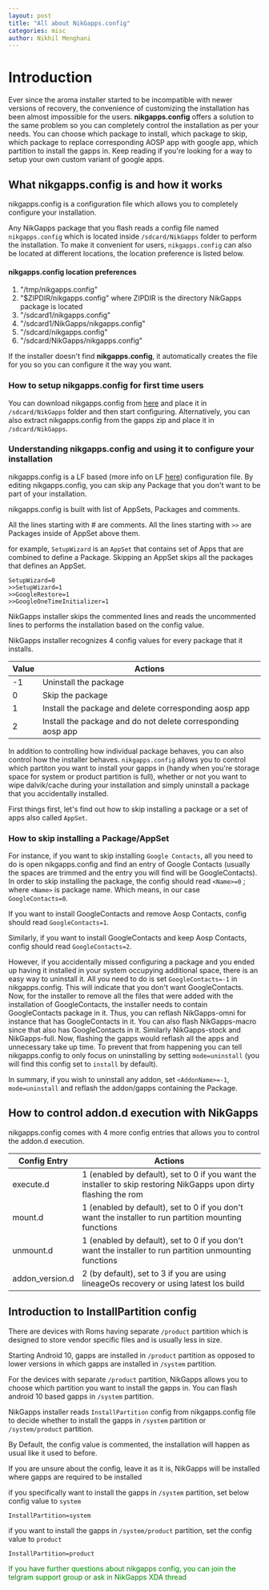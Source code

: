 ```yaml
---
layout: post
title: "All about NikGapps.config"
categories: misc
author: Nikhil Menghani
---
```


# Introduction

Ever since the aroma installer started to be incompatible with newer versions of recovery, the convenience of customizing the installation has been almost impossible for the users. **nikgapps.config** offers a solution to the same problem so you can completely control the installation as per your needs. You can choose which package to install, which package to skip, which package to replace corresponding AOSP app with google app, which partition to install the gapps in. Keep reading if you're looking for a way to setup your own custom variant of google apps. 

## What nikgapps.config is and how it works

nikgapps.config is a configuration file which allows you to completely configure your installation.

Any NikGapps package that you flash reads a config file named `nikgapps.config` which is located inside `/sdcard/NikGapps` folder to perform the installation. To make it convenient for users, `nikgapps.config` can also be located at different locations, the location preference is listed below.  

#### nikgapps.config location preferences
1. "/tmp/nikgapps.config"
2. "$ZIPDIR/nikgapps.config" where ZIPDIR is the directory NikGapps package is located
3. "/sdcard1/nikgapps.config"
4. "/sdcard1/NikGapps/nikgapps.config"
5. "/sdcard/nikgapps.config"
6. "/sdcard/NikGapps/nikgapps.config"

If the installer doesn't find **nikgapps.config**, it automatically creates the file for you so you can configure it the way you want.

### How to setup nikgapps.config for first time users

You can download nikgapps.config from <a target="_blank" href="https://sourceforge.net/projects/nikgapps/files/Releases/Config/nikgapps-config">here</a> and place it in `/sdcard/NikGapps` folder and then start configuring. Alternatively, you can also extract nikgapps.config from the gapps zip and place it in `/sdcard/NikGapps`. 

### Understanding nikgapps.config and using it to configure your installation

nikgapps.config is a LF based (more info on LF <a target="_blank" href="https://notepadunix2dos.info/">here</a>) configuration file. By editing nikgapps.config, you can skip any Package that you don't want to be part of your installation.

nikgapps.config is built with list of AppSets, Packages and comments. 

All the lines starting with # are comments. All the lines starting with `>>` are Packages inside of AppSet above them.

for example, `SetupWizard` is an `AppSet` that contains set of Apps that are combined to define a Package. Skipping an AppSet skips all the packages that defines an AppSet. 

    SetupWizard=0
    >>SetupWizard=1
    >>GoogleRestore=1
    >>GoogleOneTimeInitializer=1

NikGapps installer skips the commented lines and reads the uncommented lines to performs the installation based on the config value.

NikGapps installer recognizes 4 config values for every package that it installs.

<table class="ui striped fixed small unstackable table">
  <thead>
    <tr>
      <th  class="six wide center aligned">Value</th>
      <th  class="ten wide">Actions</th>
    </tr>
  </thead>
  <tbody>
    <tr>
      <td class="center aligned">-1</td>
      <td>Uninstall the package</td>
    </tr>
    <tr>
      <td class="center aligned">0</td>
      <td>Skip the package</td>
    </tr>
    <tr>
      <td class="center aligned">1</td>
      <td>Install the package and delete corresponding aosp app</td>
    </tr>
    <tr>
      <td class="center aligned">2</td>
      <td>Install the package and do not delete corresponding aosp app</td>
    </tr>
  </tbody>
</table>

In addition to controlling how individual package behaves, you can also control how the installer behaves. `nikgapps.config` allows you to control which partiton you want to install your gapps in (handy when you're storage space for system or product partition is full), whether or not you want to wipe dalvik/cache during your installation and simply uninstall a package that you accidentally installed. 

First things first, let's find out how to skip installing a package or a set of apps also called `AppSet`.

### How to skip installing a Package/AppSet

For instance, if you want to skip installing `Google Contacts`, all you need to do is open nikgapps.config and find an entry of Google Contacts (usually the spaces are trimmed and the entry you will find will be GoogleContacts). In order to skip installing the package, the config should read `<Name>=0` ; where `<Name>` is package name. Which means, in our case `GoogleContacts=0`.

If you want to install GoogleContacts and remove Aosp Contacts, config should read `GoogleContacts=1`.

Similarly, if you want to install GoogleContacts and keep Aosp Contacts, config should read `GoogleContacts=2`.

However, if you accidentally missed configuring a package and you ended up having it installed in your system occupying additional space, there is an easy way to uninstall it. All you need to do is set `GoogleContacts=-1` in nikgapps.config. This will indicate that you don't want GoogleContacts. Now, for the installer to remove all the files that were added with the installation of GoogleContacts, the installer needs to contain GoogleContacts package in it. Thus, you can reflash NikGapps-omni for instance that has GoogleContacts in it. You can also flash NikGapps-macro since that also has GoogleContacts in it. Similarly NikGapps-stock and NikGapps-full. Now, flashing the gapps would reflash all the apps and unnecessary take up time. To prevent that from happening you can tell nikgapps.config to only focus on uninstalling by setting `mode=uninstall` (you will find this config set to `install` by default).

In summary, if you wish to uninstall any addon, set `<AddonName>=-1`, `mode=uninstall` and reflash the addon/gapps containing the Package.

## How to control addon.d execution with NikGapps

nikgapps.config comes with 4 more config entries that allows you to control the addon.d execution. 

<table class="ui striped fixed small unstackable table">
  <thead>
    <tr>
      <th  class="six wide center aligned">Config Entry</th>
      <th  class="ten wide">Actions</th>
    </tr>
  </thead>
  <tbody>
    <tr>
      <td class="center aligned">execute.d</td>
      <td>1 (enabled by default), set to 0 if you want the installer to skip restoring NikGapps upon dirty flashing the rom</td>
    </tr>
    <tr>
      <td class="center aligned">mount.d</td>
      <td>1 (enabled by default), set to 0 if you don't want the installer to run partition mounting functions</td>
    </tr>
    <tr>
      <td class="center aligned">unmount.d</td>
      <td>1 (enabled by default), set to 0 if you don't want the installer to run partition unmounting functions</td>
    </tr>
    <tr>
      <td class="center aligned">addon_version.d</td>
      <td>2 (by default), set to 3 if you are using lineageOs recovery or using latest los build</td>
    </tr>
  </tbody>
</table>

## Introduction to InstallPartition config

There are devices with Roms having separate <code>/product</code> partition which is designed to store vendor specific files and is usually less in size.

Starting Android 10, gapps are installed in <code>/product</code> partition as opposed to lower versions in which gapps are installed in `/system` partition.

For the devices with separate <code>/product</code> partition, NikGapps allows you to choose which partition you want to install the gapps in. You can flash android 10 based gapps in `/system` partition.

NikGapps installer reads <code>InstallPartition</code> config from nikgapps.config file to decide whether to install the gapps in <code>/system</code> partition or <code>/system/product</code> partition.

By Default, the config value is commented, the installation will happen as usual like it used to before.

<p class="ui negative message">If you are unsure about the config, leave it as it is, NikGapps will be installed where gapps are required to be installed</p>

if you specifically want to install the gapps in `/system` partition, set below config value to `system`

`InstallPartition=system`

if you want to install the gapps in `/system/product` partition, set the config value to `product`

`InstallPartition=product`

<p class="ui positive message" style="color:green;">If you have further questions about nikgapps config, you can join the telgram support group or ask in NikGapps XDA thread</p>
